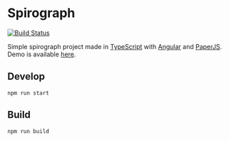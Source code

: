 # Spirograph

[![Build Status](https://travis-ci.com/sasensi/spirograph.svg?branch=master)](https://travis-ci.com/sasensi/spirograph)

Simple spirograph project made in [TypeScript](https://www.typescriptlang.org/) with [Angular](https://angular.io/) and [PaperJS](http://paperjs.org/).  
Demo is available [here](https://sasensi.github.io/spirograph/).

## Develop
```
npm run start
```

## Build
```
npm run build
```